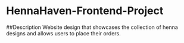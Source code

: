 # HennaHaven-Frontend-Project

##Description
Website design that showcases the collection of henna designs and allows users to place their orders.
